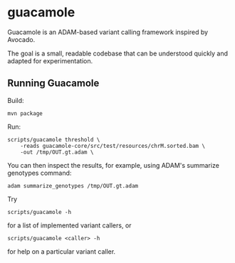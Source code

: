 guacamole
=========

Guacamole is an ADAM-based variant calling framework inspired by Avocado.

The goal is a small, readable codebase that can be understood quickly and adapted for experimentation.


## Running Guacamole

Build:

```
mvn package
```

Run:

```
scripts/guacamole threshold \
	-reads guacamole-core/src/test/resources/chrM.sorted.bam \
	-out /tmp/OUT.gt.adam \
```

You can then inspect the results, for example, using ADAM's summarize genotypes command:

```
adam summarize_genotypes /tmp/OUT.gt.adam
```

Try 
```
scripts/guacamole -h
```
for a list of implemented variant callers, or

```
scripts/guacamole <caller> -h
```
for help on a particular variant caller.


